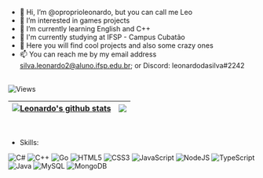 - 👋 Hi, I’m @oproprioleonardo, but you can call me Leo
- 👀 I’m interested in games projects
- 🌱 I’m currently learning English and C++
- 🏫 I'm currently studying at IFSP - Campus Cubatão
- 💞️ Here you will find cool projects and also some crazy ones
- 📫 You can reach me by my email address silva.leonardo2@aluno.ifsp.edu.br; or Discord: leonardodasilva#2242
<br> <br>
<img src="https://komarev.com/ghpvc/?username=oproprioleonardo&style=for-the-badge&color=lightgrey&label=Views" alt="Views">

| <a href="https://github.com/oproprioleonardo"><img align="center" src="https://github-readme-stats.vercel.app/api?username=oproprioleonardo&show_icons=true&include_all_commits=true&theme=buefy&hide_border=true" alt="Leonardo's github stats" /></a> | <a href="https://github.com/oproprioleonardo"><img align="center" src="https://github-readme-stats.vercel.app/api/top-langs/?username=oproprioleonardo&layout=compact&theme=buefy&hide_border=true" /></a> |
| ------------- | ------------- |

<br>

- Skills:

![C#](https://img.shields.io/badge/c%23-%23239120.svg?style=for-the-badge&logo=c-sharp&logoColor=white)
![C++](https://img.shields.io/badge/c++-%2300599C.svg?style=for-the-badge&logo=c%2B%2B&logoColor=white)
![Go](https://img.shields.io/badge/go-%2300ADD8.svg?style=for-the-badge&logo=go&logoColor=white)
![HTML5](https://img.shields.io/badge/html5-%23E34F26.svg?style=for-the-badge&logo=html5&logoColor=white)
![CSS3](https://img.shields.io/badge/css3-%231572B6.svg?style=for-the-badge&logo=css3&logoColor=white)
![JavaScript](https://img.shields.io/badge/javascript-%23323330.svg?style=for-the-badge&logo=javascript&logoColor=%23F7DF1E)
![NodeJS](https://img.shields.io/badge/node.js-6DA55F?style=for-the-badge&logo=node.js&logoColor=white)
![TypeScript](https://img.shields.io/badge/typescript-%23007ACC.svg?style=for-the-badge&logo=typescript&logoColor=white)
![Java](https://img.shields.io/badge/java-%23ED8B00.svg?style=for-the-badge&logo=java&logoColor=white)
![MySQL](https://img.shields.io/badge/mysql-%2300f.svg?style=for-the-badge&logo=mysql&logoColor=white)
![MongoDB](https://img.shields.io/badge/MongoDB-%234ea94b.svg?style=for-the-badge&logo=mongodb&logoColor=white)

